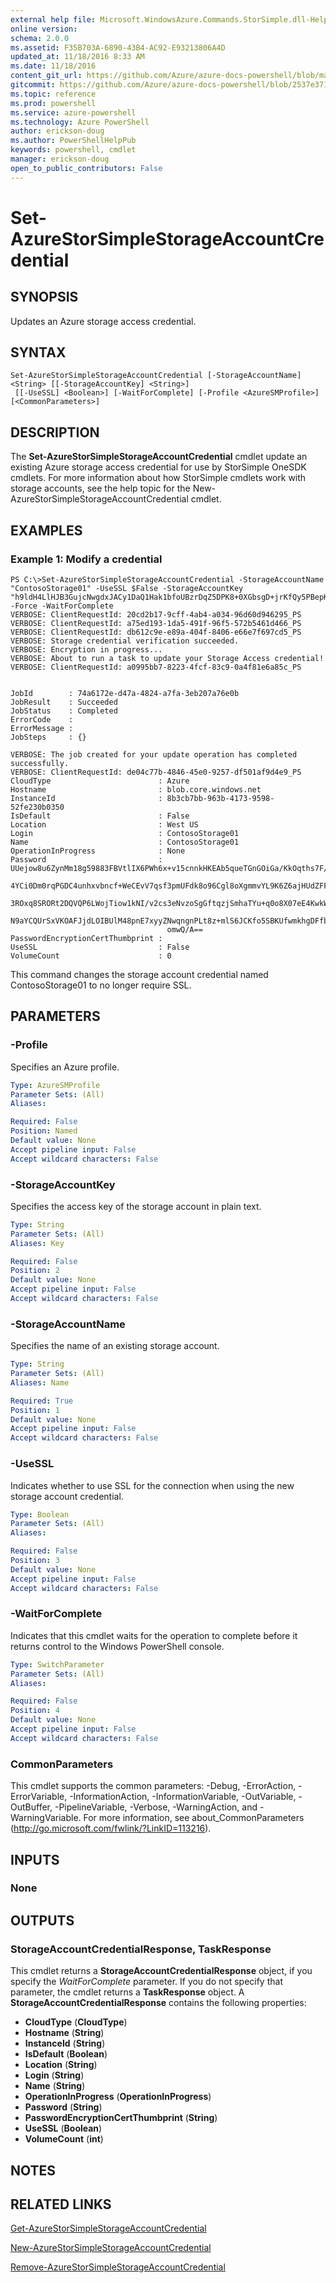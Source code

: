 ```yaml
---
external help file: Microsoft.WindowsAzure.Commands.StorSimple.dll-Help.xml
online version: 
schema: 2.0.0
ms.assetid: F35B703A-6890-43B4-AC92-E93213806A4D
updated_at: 11/18/2016 8:33 AM
ms.date: 11/18/2016
content_git_url: https://github.com/Azure/azure-docs-powershell/blob/master/azureps-cmdlets-docs/ServiceManagement/Azure.StorSimple/v3.0.0/Set-AzureStorSimpleStorageAccountCredential.md
gitcommit: https://github.com/Azure/azure-docs-powershell/blob/2537e371256820c5575d89299741a8f7b6f7e585/azureps-cmdlets-docs/ServiceManagement/Azure.StorSimple/v3.0.0/Set-AzureStorSimpleStorageAccountCredential.md
ms.topic: reference
ms.prod: powershell
ms.service: azure-powershell
ms.technology: Azure PowerShell
author: erickson-doug
ms.author: PowerShellHelpPub
keywords: powershell, cmdlet
manager: erickson-doug
open_to_public_contributors: False
---
```


# Set-AzureStorSimpleStorageAccountCredential

## SYNOPSIS
Updates an Azure storage access credential.

## SYNTAX

```
Set-AzureStorSimpleStorageAccountCredential [-StorageAccountName] <String> [[-StorageAccountKey] <String>]
 [[-UseSSL] <Boolean>] [-WaitForComplete] [-Profile <AzureSMProfile>] [<CommonParameters>]
```

## DESCRIPTION
The **Set-AzureStorSimpleStorageAccountCredential** cmdlet update an existing Azure storage access credential for use by StorSimple OneSDK cmdlets.
For more information about how StorSimple cmdlets work with storage accounts, see the help topic for the New-AzureStorSimpleStorageAccountCredential cmdlet.

## EXAMPLES

### Example 1: Modify a credential
```
PS C:\>Set-AzureStorSimpleStorageAccountCredential -StorageAccountName "ContosoStorage01" -UseSSL $False -StorageAccountKey "h9ldH4LlHJB3GujcNwgdxJACy1DaQ1Hak1bfoUBzrDqZ5DPK8+0XGbsgD+jrKfQy5PBepKpYobMViLaOC2XMdg==" -Force -WaitForComplete
VERBOSE: ClientRequestId: 20cd2b17-9cff-4ab4-a034-96d60d946295_PS
VERBOSE: ClientRequestId: a75ed193-1da5-491f-96f5-572b5461d466_PS
VERBOSE: ClientRequestId: db612c9e-e89a-404f-8406-e66e7f697cd5_PS
VERBOSE: Storage credential verification succeeded. 
VERBOSE: Encryption in progress... 
VERBOSE: About to run a task to update your Storage Access credential! 
VERBOSE: ClientRequestId: a0995bb7-8223-4fcf-83c9-0a4f81e6a85c_PS


JobId        : 74a6172e-d47a-4824-a7fa-3eb207a76e0b
JobResult    : Succeeded
JobStatus    : Completed
ErrorCode    : 
ErrorMessage : 
JobSteps     : {}

VERBOSE: The job created for your update operation has completed successfully. 
VERBOSE: ClientRequestId: de04c77b-4846-45e0-9257-df501af9d4e9_PS
CloudType                        : Azure
Hostname                         : blob.core.windows.net
InstanceId                       : 8b3cb7bb-963b-4173-9598-52fe230b0350
IsDefault                        : False
Location                         : West US
Login                            : ContosoStorage01
Name                             : ContosoStorage01
OperationInProgress              : None
Password                         : UUejow8u6ZynMm18g59883FBVtlIX6PWh6x+v15cnnkHKEAb5queTGnGOiGa/KkOqths7F/umDz+wUUB8zzq
                                   4YCi0Dm0rqPGDC4unhxvbncf+WeCEvV7qsf3pmUFdk8o96Cgl8oXgmmvYL9K6Z6ajHUdZFFlq9WqUpz2vBbz
                                   3ROxq8SRORt2DQVQP6LWojTiow1kNI/v2cs3eNvzoSgGftqzjSmhaTYu+q0o8X07eE4KwkWhQrRX24seH2Lg
                                   N9aYCQUrSxVKOAFJjdLOIBUlM48pnE7xyyZNwqngnPLt8z+mlS6JCKfo5SBKUfwmkhgDFfbVwB3jqC/sV/G6
                                   omwQ/A==
PasswordEncryptionCertThumbprint : 
UseSSL                           : False
VolumeCount                      : 0
```

This command changes the storage account credential named ContosoStorage01 to no longer require SSL.

## PARAMETERS

### -Profile
Specifies an Azure profile.

```yaml
Type: AzureSMProfile
Parameter Sets: (All)
Aliases: 

Required: False
Position: Named
Default value: None
Accept pipeline input: False
Accept wildcard characters: False
```

### -StorageAccountKey
Specifies the access key of the storage account in plain text.

```yaml
Type: String
Parameter Sets: (All)
Aliases: Key

Required: False
Position: 2
Default value: None
Accept pipeline input: False
Accept wildcard characters: False
```

### -StorageAccountName
Specifies the name of an existing storage account.

```yaml
Type: String
Parameter Sets: (All)
Aliases: Name

Required: True
Position: 1
Default value: None
Accept pipeline input: False
Accept wildcard characters: False
```

### -UseSSL
Indicates whether to use SSL for the connection when using the new storage account credential.

```yaml
Type: Boolean
Parameter Sets: (All)
Aliases: 

Required: False
Position: 3
Default value: None
Accept pipeline input: False
Accept wildcard characters: False
```

### -WaitForComplete
Indicates that this cmdlet waits for the operation to complete before it returns control to the Windows PowerShell console.

```yaml
Type: SwitchParameter
Parameter Sets: (All)
Aliases: 

Required: False
Position: 4
Default value: None
Accept pipeline input: False
Accept wildcard characters: False
```

### CommonParameters
This cmdlet supports the common parameters: -Debug, -ErrorAction, -ErrorVariable, -InformationAction, -InformationVariable, -OutVariable, -OutBuffer, -PipelineVariable, -Verbose, -WarningAction, and -WarningVariable. For more information, see about_CommonParameters (http://go.microsoft.com/fwlink/?LinkID=113216).

## INPUTS

### None

## OUTPUTS

### StorageAccountCredentialResponse, TaskResponse
This cmdlet returns a **StorageAccountCredentialResponse** object, if you specify the *WaitForComplete* parameter.
If you do not specify that parameter, the cmdlet returns a **TaskResponse** object.
A **StorageAccountCredentialResponse** contains the following properties: 

- **CloudType** (**CloudType**)
- **Hostname** (**String**)
- **InstanceId** (**String**)
- **IsDefault** (**Boolean**)
- **Location** (**String**)
- **Login** (**String**)
- **Name** (**String**)
- **OperationInProgress** (**OperationInProgress**)
- **Password** (**String**)
- **PasswordEncryptionCertThumbprint** (**String**)
- **UseSSL** (**Boolean**)
- **VolumeCount** (**int**)

## NOTES

## RELATED LINKS

[Get-AzureStorSimpleStorageAccountCredential](xref:ServiceManagement/Azure.StorSimple/v3.0.0/Get-AzureStorSimpleStorageAccountCredential.md)

[New-AzureStorSimpleStorageAccountCredential](xref:ServiceManagement/Azure.StorSimple/v3.0.0/New-AzureStorSimpleStorageAccountCredential.md)

[Remove-AzureStorSimpleStorageAccountCredential](xref:ServiceManagement/Azure.StorSimple/v3.0.0/Remove-AzureStorSimpleStorageAccountCredential.md)


